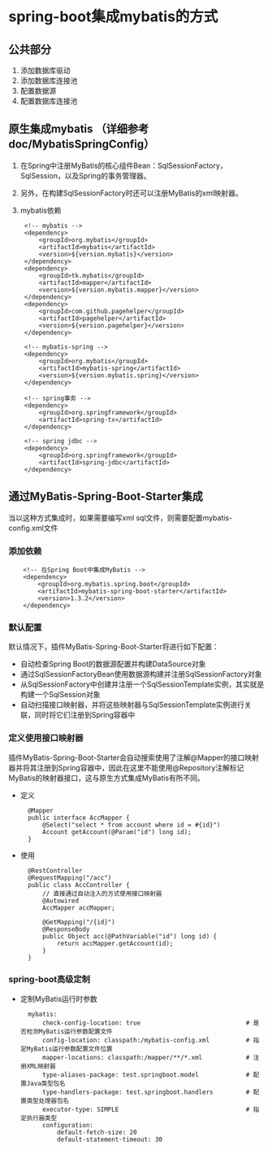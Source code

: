 # spring-boot集成mybatis的方式

## 公共部分
1. 添加数据库驱动
2. 添加数据库连接池
3. 配置数据源
4. 配置数据库连接池

## 原生集成mybatis （详细参考doc/MybatisSpringConfig）

1. 在Spring中注册MyBatis的核心组件Bean：SqlSessionFactory，SqlSession，以及Spring的事务管理器。

2. 另外，在构建SqlSessionFactory时还可以注册MyBatis的xml映射器。

3. mybatis依赖

        <!-- mybatis -->
        <dependency>
            <groupId>org.mybatis</groupId>
            <artifactId>mybatis</artifactId>
            <version>${version.mybatis}</version>
        </dependency>
        <dependency>
            <groupId>tk.mybatis</groupId>
            <artifactId>mapper</artifactId>
            <version>${version.mybatis.mapper}</version>
        </dependency>
        <dependency>
            <groupId>com.github.pagehelper</groupId>
            <artifactId>pagehelper</artifactId>
            <version>${version.pagehelper}</version>
        </dependency>
        
        <!-- mybatis-spring -->
        <dependency>
            <groupId>org.mybatis</groupId>
            <artifactId>mybatis-spring</artifactId>
            <version>${version.mybatis.spring}</version>
        </dependency>
        
        <!-- spring事务 -->
        <dependency>
            <groupId>org.springframework</groupId>
            <artifactId>spring-tx</artifactId>
        </dependency>
        
        <!-- spring jdbc -->
        <dependency>
            <groupId>org.springframework</groupId>
            <artifactId>spring-jdbc</artifactId>
        </dependency>
    
## 通过MyBatis-Spring-Boot-Starter集成

当以这种方式集成时，如果需要编写xml sql文件，则需要配置mybatis-config.xml文件

### 添加依赖

        <!-- 在Spring Boot中集成MyBatis -->
        <dependency>
            <groupId>org.mybatis.spring.boot</groupId>
            <artifactId>mybatis-spring-boot-starter</artifactId>
            <version>1.3.2</version>
        </dependency>
   
### 默认配置
默认情况下，插件MyBatis-Spring-Boot-Starter将进行如下配置：

- 自动检查Spring Boot的数据源配置并构建DataSource对象
- 通过SqlSessionFactoryBean使用数据源构建并注册SqlSessionFactory对象
- 从SqlSessionFactory中创建并注册一个SqlSessionTemplate实例，其实就是构建一个SqlSession对象
- 自动扫描接口映射器，并将这些映射器与SqlSessionTemplate实例进行关联，同时将它们注册到Spring容器中

### 定义使用接口映射器
插件MyBatis-Spring-Boot-Starter会自动搜索使用了注解@Mapper的接口映射器并将其注册到Spring容器中，因此在这里不能使用@Repository注解标记MyBatis的映射器接口，这与原生方式集成MyBatis有所不同。

- 定义

        @Mapper
        public interface AccMapper {
            @Select("select * from account where id = #{id}")
            Account getAccount(@Param("id") long id);
        }

- 使用
        
        @RestController
        @RequestMapping("/acc")
        public class AccController {
            // 直接通过自动注入的方式使用接口映射器
            @Autowired
            AccMapper accMapper;
        
            @GetMapping("/{id}")
            @ResponseBody
            public Object acc(@PathVariable("id") long id) {
                return accMapper.getAccount(id);
            }
        }

### spring-boot高级定制
- 定制MyBatis运行时参数

        mybatis:
            check-config-location: true                             # 是否检测MyBatis运行参数配置文件
            config-location: classpath:/mybatis-config.xml          # 指定MyBatis运行参数配置文件位置
            mapper-locations: classpath:/mapper/**/*.xml            # 注册XML映射器
            type-aliases-package: test.springboot.model             # 配置Java类型包名
            type-handlers-package: test.springboot.handlers         # 配置类型处理器包名
            executor-type: SIMPLE                                   # 指定执行器类型
            configuration:
                default-fetch-size: 20
                default-statement-timeout: 30
